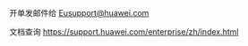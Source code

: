 开单发邮件给
[Eusupport@huawei.com](mailto:Eusupport@huawei.com)

文档查询
https://support.huawei.com/enterprise/zh/index.html
